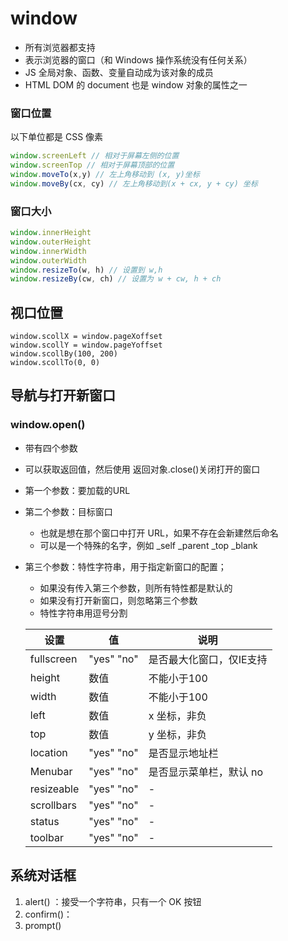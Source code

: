 # window

+ 所有浏览器都支持
+ 表示浏览器的窗口（和 Windows 操作系统没有任何关系）
+ JS 全局对象、函数、变量自动成为该对象的成员
+ HTML DOM 的 document 也是 window 对象的属性之一

### 窗口位置

以下单位都是 CSS 像素

```js
window.screenLeft // 相对于屏幕左侧的位置
window.screenTop // 相对于屏幕顶部的位置
window.moveTo(x,y) // 左上角移动到 (x, y)坐标
window.moveBy(cx, cy) // 左上角移动到(x + cx, y + cy) 坐标
```

### 窗口大小

```javascript
window.innerHeight
window.outerHeight
window.innerWidth
window.outerWidth
window.resizeTo(w, h) // 设置到 w,h
window.resizeBy(cw, ch) // 设置为 w + cw, h + ch
```

## 视口位置

```
window.scollX = window.pageXoffset
window.scollY = window.pageYoffset
window.scollBy(100, 200)
window.scollTo(0, 0)
```

## 导航与打开新窗口

### window.open()

+ 带有四个参数

+ 可以获取返回值，然后使用 返回对象.close()关闭打开的窗口

+ 第一个参数：要加载的URL

+ 第二个参数：目标窗口

  + 也就是想在那个窗口中打开 URL，如果不存在会新建然后命名
  + 可以是一个特殊的名字，例如 _self _parent _top _blank

+ 第三个参数：特性字符串，用于指定新窗口的配置；

  + 如果没有传入第三个参数，则所有特性都是默认的
  + 如果没有打开新窗口，则忽略第三个参数
  + 特性字符串用逗号分割


  | 设置       | 值         | 说明                     |
  | ---------- | ---------- | ------------------------ |
  | fullscreen | "yes" "no" | 是否最大化窗口，仅IE支持 |
  | height     | 数值       | 不能小于100              |
  | width      | 数值       | 不能小于100              |
  | left       | 数值       | x 坐标，非负             |
  | top        | 数值       | y 坐标，非负             |
  | location   | "yes" "no" | 是否显示地址栏           |
  | Menubar    | "yes" "no" | 是否显示菜单栏，默认 no  |
  | resizeable | "yes" "no" |            -              |
  | scrollbars | "yes" "no" |             -             |
  | status     | "yes" "no" |              -            |
  | toolbar    | "yes" "no" |               -           |
  

## 系统对话框

1. alert() ：接受一个字符串，只有一个 OK 按钮
2. confirm()：
3. prompt()
